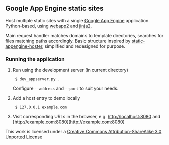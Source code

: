 ## Google App Engine static sites

Host multiple static sites with a single [Google App Engine](https://developers.google.com/appengine/) application. Python-based, using [webapp2](https://developers.google.com/appengine/docs/python/tools/webapp2) and [jinja2](http://jinja.pocoo.org/).

Main request handler matches domains to template directories, searches for files matching paths accordingly. Basic structure inspired by [static-appengine-hoster](https://github.com/stochastic-technologies/static-appengine-hoster), simplified and redesigned for purpose.

### Running the application

1. Run using the development server (in current directory)

        $ dev_appserver.py .

    Configure `--address` and `--port` to suit your needs.

2. Add a host entry to demo locally

        $ 127.0.0.1 example.com

3. Visit corresponding URLs in the browser, e.g. [http://localhost:8080](http://localhost:8080) and [http://example.com:8080](http://example.com:8080)

This work is licensed under a [Creative Commons Attribution-ShareAlike 3.0 Unported License](http://creativecommons.org/licenses/by-sa/3.0)